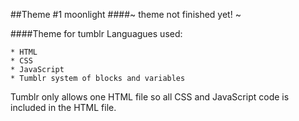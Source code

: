 ##Theme #1 moonlight
####~ theme not finished yet! ~

####Theme for tumblr 
Languagues used:

	* HTML 
	* CSS 
	* JavaScript
	* Tumblr system of blocks and variables

Tumblr only allows one HTML file so all CSS and JavaScript code is included in the HTML file.
